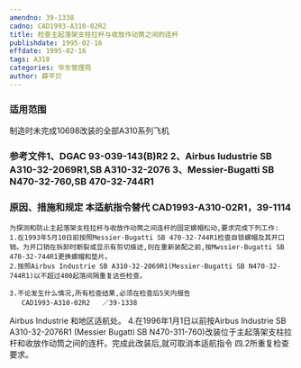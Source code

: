 ```yaml
---
amendno: 39-1338
cadno: CAD1993-A310-02R2
title: 检查主起落架支柱拉杆与收放作动筒之间的连杆
publishdate: 1995-02-16
effdate: 1995-02-16
tags: A310
categories: 华东管理局
author: 薛平贝
---
```


### 适用范围 
制造时未完成10698改装的全部A310系列飞机

<!--more-->
### 参考文件1、DGAC 93-039-143(B)R2 2、Airbus Iudustrie SB A310-32-2069R1,SB A310-32-2076 3、Messier-Bugatti SB N470-32-760,SB 470-32-744R1 

### 原因、措施和规定 本适航指令替代 CAD1993-A310-02R1，39-1114 
    为探测和防止主起落架支柱拉杆与收放作动筒之间连杆的固定螺帽松动,要求完成下列工作: 
    1.在1993年5月10日前按照Messier-Bugatti SB 470-32-744R1检查自锁螺帽及其开口销。为开口销在拆卸时断裂或显示有剪切痕迹,则在重新装配之前,按Mwssier-Bugatti SB 470-32-744R1更换螺帽和垫片。 
    2.按照Airbus Industrie SB A310-32-2069R1(Messier-Bugatti SB N470-32-744R1)以不超过400起落间隔重复这些检查。 

    3.不论发生什么情况,所有检查结果,必须在检查后5天内报告
       CAD1993-A310-02R2   ／39-1338 
Airbus Industrie 和地区适航处。 
    4.在1996年1月1日以前按Airbus Industrie SB A310-32-2076R1 (Messier Bugatti SB N470-311-760)改装位于主起落架支柱拉杆和收放作动筒之间的连杆。完成此改装后,就可取消本适航指令
四.2所重复检查要求。
